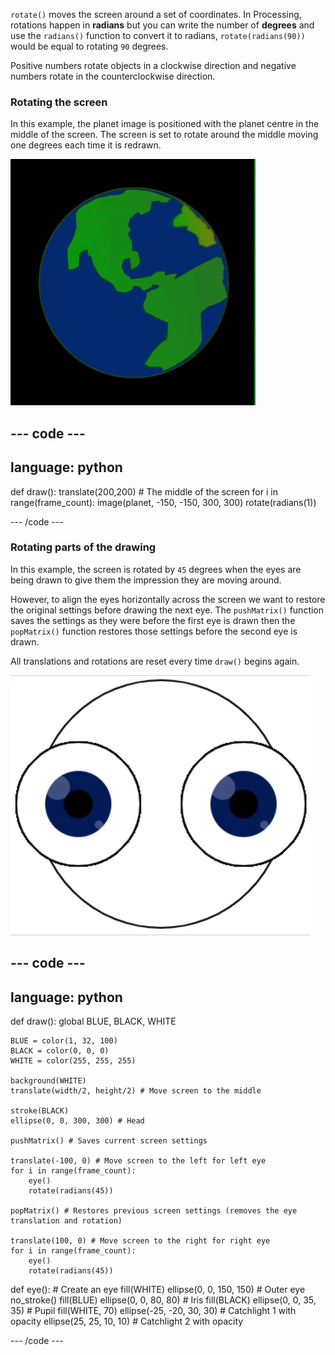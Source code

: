 
`rotate()` moves the screen around a set of coordinates. In Processing, rotations happen in **radians** but you can write the number of **degrees** and use the `radians()` function to convert it to radians, `rotate(radians(90))` would be equal to rotating `90` degrees. 

Positive numbers rotate objects in a clockwise direction and negative numbers rotate in the counterclockwise direction. 

### Rotating the screen

In this example, the planet image is positioned with the planet centre in the middle of the screen. The screen is set to rotate around the middle moving one degrees each time it is redrawn. 

![The output area with a planet rotating around the centre](images/rotate_planet.gif)

--- code ---
---
language: python
---

def draw():
    translate(200,200) # The middle of the screen
    for i in range(frame_count):
        image(planet, -150, -150, 300, 300) 
        rotate(radians(1))
    
--- /code ---

### Rotating parts of the drawing

In this example, the screen is rotated by `45` degrees when the eyes are being drawn to give them the impression they are moving around. 

However, to align the eyes horizontally across the screen we want to restore the original settings before drawing the next eye. The `pushMatrix()` function saves the settings as they were before the first eye is drawn then the `popMatrix()` function restores those settings before the second eye is drawn. 

All translations and rotations are reset every time `draw()` begins again. 

![The output area with a moving image showing a rotating eye made of circles](images/rotate_eyes.gif)

--- code ---
---
language: python
---

def draw():
    global BLUE, BLACK, WHITE
    
    BLUE = color(1, 32, 100)
    BLACK = color(0, 0, 0)
    WHITE = color(255, 255, 255)
    
    background(WHITE)
    translate(width/2, height/2) # Move screen to the middle 
    
    stroke(BLACK)
    ellipse(0, 0, 300, 300) # Head
    
    pushMatrix() # Saves current screen settings
    
    translate(-100, 0) # Move screen to the left for left eye
    for i in range(frame_count):
        eye()
        rotate(radians(45))
    
    popMatrix() # Restores previous screen settings (removes the eye translation and rotation)
    
    translate(100, 0) # Move screen to the right for right eye
    for i in range(frame_count):
        eye()
        rotate(radians(45))    
  
def eye():
    # Create an eye
    fill(WHITE)
    ellipse(0, 0, 150, 150) # Outer eye
    no_stroke()
    fill(BLUE)
    ellipse(0, 0, 80, 80) # Iris
    fill(BLACK)
    ellipse(0, 0, 35, 35) # Pupil
    fill(WHITE, 70)
    ellipse(-25, -20, 30, 30) # Catchlight 1 with opacity
    ellipse(25, 25, 10, 10) # Catchlight 2 with opacity

--- /code ---
